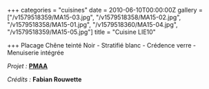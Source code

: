 +++
categories = "cuisines"
date = 2010-06-10T00:00:00Z
gallery = ["/v1579518359/MA15-03.jpg", "/v1579518358/MA15-02.jpg", "/v1579518358/MA15-01.jpg", "/v1579518360/MA15-04.jpg", "/v1579518359/MA15-05.jpg"]
title = "Cuisine LIE10"

+++
Placage Chêne teinté Noir - Stratifié blanc - Crédence verre - Menuiserie intégrée

_Projet :_ <a target="_blank" href="http://www.pierremonseuarchitecte.be/"><strong>PMAA</strong></a>

_Crédits :_ **Fabian Rouwette**
